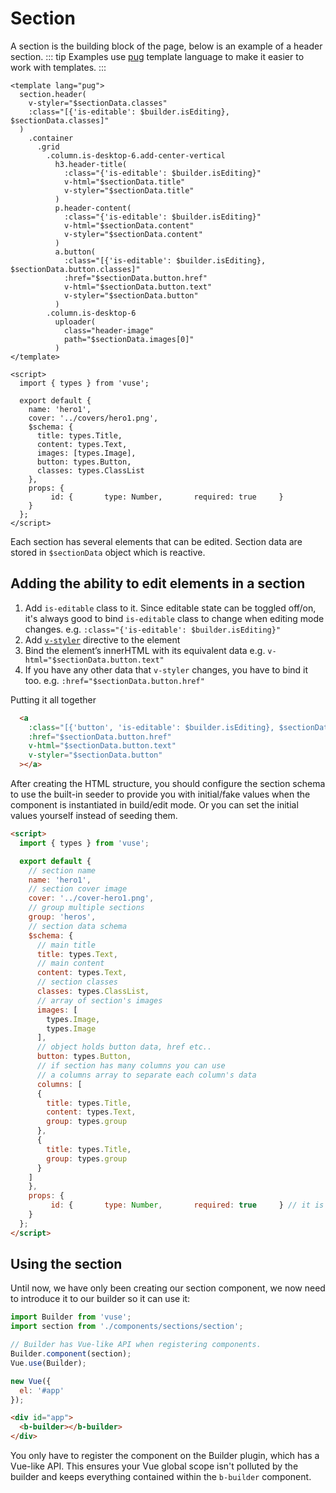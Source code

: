 # Section

A section is the building block of the page, below is an example of a header section.
::: tip
  Examples use [pug](https://pugjs.org) template language to make it easier to work with templates.
:::

```pug
<template lang="pug">
  section.header(
    v-styler="$sectionData.classes"
    :class="[{'is-editable': $builder.isEditing}, $sectionData.classes]"
  )
    .container
      .grid
        .column.is-desktop-6.add-center-vertical
          h3.header-title(
            :class="{'is-editable': $builder.isEditing}"
            v-html="$sectionData.title"
            v-styler="$sectionData.title"
          )
          p.header-content(
            :class="{'is-editable': $builder.isEditing}"
            v-html="$sectionData.content"
            v-styler="$sectionData.content"
          )
          a.button(
            :class="[{'is-editable': $builder.isEditing}, $sectionData.button.classes]"
            :href="$sectionData.button.href"
            v-html="$sectionData.button.text"
            v-styler="$sectionData.button"
          )
        .column.is-desktop-6
          uploader(
            class="header-image"
            path="$sectionData.images[0]"
          )
</template>

<script>
  import { types } from 'vuse';

  export default {
    name: 'hero1',
    cover: '../covers/hero1.png',
    $schema: {
      title: types.Title,
      content: types.Text,
      images: [types.Image],
      button: types.Button,
      classes: types.ClassList
    },
    props: {
         id: {       type: Number,       required: true     }
    }
  };
</script>
```

Each section has several elements that can be edited. Section data are stored in `$sectionData` object which is reactive.

## Adding the ability to edit elements in a section

1. Add `is-editable` class to it. Since editable state can be toggled off/on, it's always good to bind `is-editable` class to change when editing mode changes. e.g. `:class="{'is-editable': $builder.isEditing}"`
1. Add [`v-styler`](https://github.com/baianat/builder#v-styler) directive to the element
1. Bind the element’s innerHTML with its equivalent data e.g. `v-html="$sectionData.button.text"`
1. If you have any other data that `v-styler` changes, you have to bind it too. e.g. `:href="$sectionData.button.href"`

Putting it all together

```html
  <a
    :class="[{'button', 'is-editable': $builder.isEditing}, $sectionData.button.classes]"
    :href="$sectionData.button.href"
    v-html="$sectionData.button.text"
    v-styler="$sectionData.button"
  ></a>
```

After creating the HTML structure, you should configure the section schema to use the built-in seeder to provide you with initial/fake values when the component is instantiated in build/edit mode. Or you can set the initial values yourself instead of seeding them.

```html
<script>
  import { types } from 'vuse';

  export default {
    // section name
    name: 'hero1',
    // section cover image
    cover: '../cover-hero1.png',
    // group multiple sections
    group: 'heros',
    // section data schema
    $schema: {
      // main title
      title: types.Text,
      // main content
      content: types.Text,
      // section classes
      classes: types.ClassList,
      // array of section's images
      images: [
        types.Image,
        types.Image
      ],
      // object holds button data, href etc..
      button: types.Button,
      // if section has many columns you can use
      // a columns array to separate each column's data
      columns: [
      {
        title: types.Title,
        content: types.Text,
        group: types.group
      },
      {
        title: types.Title,
        group: types.group
      }
    ]
    },
    props: {
         id: {       type: Number,       required: true     } // it is required to have an id prop.
    }
  };
</script>
```

## Using the section

Until now, we have only been creating our section component, we now need to introduce it to our builder so it can use it:

```js
import Builder from 'vuse';
import section from './components/sections/section';

// Builder has Vue-like API when registering components.
Builder.component(section);
Vue.use(Builder);

new Vue({
  el: '#app'
});
```

```html
<div id="app">
  <b-builder></b-builder>
</div>
```

You only have to register the component on the Builder plugin, which has a Vue-like API. This ensures your Vue global scope isn't polluted by the builder and keeps everything contained within the `b-builder` component.